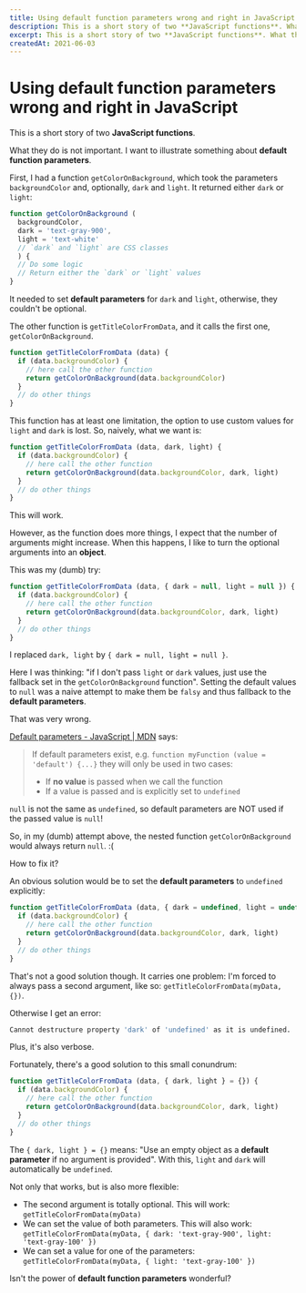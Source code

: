 ```yaml
---
title: Using default function parameters wrong and right in JavaScript - Luis Martinez Web Developer
description: This is a short story of two **JavaScript functions**. What they do is not important. I want to illustrate something about **default function parameters**.
excerpt: This is a short story of two **JavaScript functions**. What they do is not important. I want to illustrate something about **default function parameters**.
createdAt: 2021-06-03
---
```


<!--
SEED KEYWORDS
javascript
javascript function
javascript function parameters
default function parameter
default function parameters
frontend developer
undefined


https://developer.mozilla.org/en-US/docs/Web/JavaScript/Reference/Functions/Default_parameters#passing_undefined_vs._other_falsy_values
-->

# Using default function parameters wrong and right in JavaScript

This is a short story of two **JavaScript functions**.

What they do is not important. I want to illustrate something about **default function parameters**.

First, I had a function `getColorOnBackground`, which took the parameters `backgroundColor` and, optionally, `dark` and `light`. It returned either `dark` or `light`:

```js
function getColorOnBackground (
  backgroundColor,
  dark = 'text-gray-900',
  light = 'text-white'
  // `dark` and `light` are CSS classes
  ) {
  // Do some logic
  // Return either the `dark` or `light` values
}
```

It needed to set **default parameters** for `dark` and `light`, otherwise, they couldn't be optional.

The other function is `getTitleColorFromData`, and it calls the first one, `getColorOnBackground`.

```js
function getTitleColorFromData (data) {
  if (data.backgroundColor) {
    // here call the other function
    return getColorOnBackground(data.backgroundColor)
  }
  // do other things
}
```

This function has at least one limitation, the option to use custom values for `light` and `dark` is lost. So, naively, what we want is:

```js
function getTitleColorFromData (data, dark, light) {
  if (data.backgroundColor) {
    // here call the other function
    return getColorOnBackground(data.backgroundColor, dark, light)
  }
  // do other things
}
```

This will work.

However, as the function does more things, I expect that the number of arguments might increase. When this happens, I like to turn the optional arguments into an **object**.

This was my (dumb) try:

```js
function getTitleColorFromData (data, { dark = null, light = null }) {
  if (data.backgroundColor) {
    // here call the other function
    return getColorOnBackground(data.backgroundColor, dark, light)
  }
  // do other things
}
```

I replaced `dark, light` by `{ dark = null, light = null }`.

Here I was thinking: "if I don't pass `light` or `dark` values, just use the fallback set in the `getColorOnBackground` function". Setting the default values to `null` was a naive attempt to make them be `falsy` and thus fallback to the **default parameters**.

That was very wrong.

[Default parameters - JavaScript | MDN](https://developer.mozilla.org/en-US/docs/Web/JavaScript/Reference/Functions/Default_parameters#passing_undefined_vs._other_falsy_values) says:

> If default parameters exist, e.g. `function myFunction (value = 'default') {...}` they will only be used in two cases:
>
> - If **no value** is passed when we call the function
> - If a value is passed and is explicitly set to `undefined`

`null` is not the same as `undefined`, so default parameters are NOT used if the passed value is `null`!

So, in my (dumb) attempt above, the nested function `getColorOnBackground` would always return `null`. :(

How to fix it?

An obvious solution would be to set the **default parameters** to `undefined` explicitly:

```js
function getTitleColorFromData (data, { dark = undefined, light = undefined }) {
  if (data.backgroundColor) {
    // here call the other function
    return getColorOnBackground(data.backgroundColor, dark, light)
  }
  // do other things
}
```

That's not a good solution though. It carries one problem: I'm forced to always pass a second argument, like so: `getTitleColorFromData(myData, {})`.

Otherwise I get an error:

```bash
Cannot destructure property 'dark' of 'undefined' as it is undefined.
```

Plus, it's also verbose.

Fortunately, there's a good solution to this small conundrum:

```js
function getTitleColorFromData (data, { dark, light } = {}) {
  if (data.backgroundColor) {
    // here call the other function
    return getColorOnBackground(data.backgroundColor, dark, light)
  }
  // do other things
}
```

The `{ dark, light } = {}` means: "Use an empty object as a **default parameter** if no argument is provided". With this, `light` and `dark` will automatically be `undefined`.

Not only that works, but is also more flexible:

- The second argument is totally optional. This will work: `getTitleColorFromData(myData)`
- We can set the value of both parameters. This will also work: `getTitleColorFromData(myData, { dark: 'text-gray-900', light: 'text-gray-100' })`
- We can set a value for one of the parameters: `getTitleColorFromData(myData, { light: 'text-gray-100' })`

Isn't the power of **default function parameters** wonderful?
